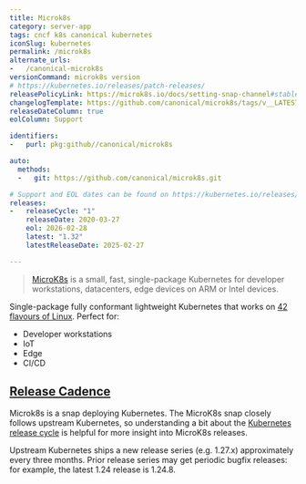 ```yaml
---
title: Microk8s
category: server-app
tags: cncf k8s canonical kubernetes
iconSlug: kubernetes
permalink: /microk8s
alternate_urls:
-   /canonical-microk8s
versionCommand: microk8s version
# https://kubernetes.io/releases/patch-releases/
releasePolicyLink: https://microk8s.io/docs/setting-snap-channel#stable-candidate-beta-and-edge-releases
changelogTemplate: https://github.com/canonical/microk8s/tags/v__LATEST__
releaseDateColumn: true
eolColumn: Support

identifiers:
-   purl: pkg:github//canonical/microk8s

auto:
  methods:
  -   git: https://github.com/canonical/microk8s.git

# Support and EOL dates can be found on https://kubernetes.io/releases/patch-releases/#detailed-release-history-for-active-branches
releases:
-   releaseCycle: "1"
    releaseDate: 2020-03-27
    eol: 2026-02-28
    latest: "1.32"
    latestReleaseDate: 2025-02-27

---
```


> [MicroK8s](https://microk8s.io/) is a small, fast, single-package Kubernetes for developer workstations, datacenters, edge devices on ARM or Intel devices.

Single-package fully conformant lightweight Kubernetes that works on [42 flavours of Linux](https://snapcraft.io/microk8s). Perfect for:

- Developer workstations
- IoT
- Edge
- CI/CD

## [Release Cadence](https://microk8s.io/docs/setting-snap-channel)

Microk8s is a snap deploying Kubernetes. The MicroK8s snap closely follows upstream Kubernetes, so understanding a bit about the [Kubernetes release cycle](https://endoflife.date/kubernetes)
is helpful for more insight into MicroK8s releases.

Upstream Kubernetes ships a new release series (e.g. 1.27.x) approximately every three months. Prior release series may get periodic
bugfix releases: for example, the latest 1.24 release is 1.24.8.
